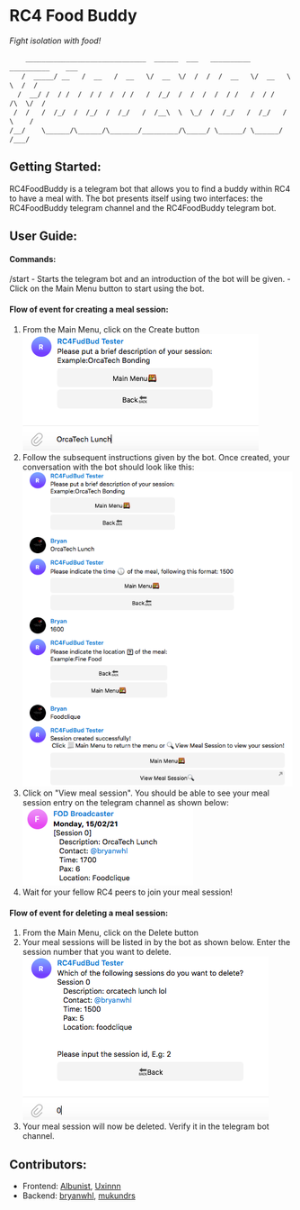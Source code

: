 RC4 Food Buddy
===============
*Fight isolation with food!*

        ______________________________  ______  ___   __________  __________    ___
       /  _____/ __   /  __   /  __   \/  __  \/  /  /  /  __   \/  __   \  \  /  /
      /  __/ /  / /  /  / /  /  / /   /  /_/  /  /  /  /  / /   /  / /   /\  \/  /
     /  /   /  /_/  /  /_/  /  /_/   /  /__\  \  \_/  /  /_/   /  /_/   /  \    /
    /__/    \______/\______/\_______/_________/\_____/ \______/ \______/   /___/

## Getting Started:

RC4FoodBuddy is a telegram bot that allows you to find a buddy within RC4 to have a meal with. The bot presents itself using two interfaces: the RC4FoodBuddy telegram channel and the RC4FoodBuddy telegram bot.

## User Guide:

#### Commands:
/start 
	- Starts the telegram bot and an introduction of the bot will be given.
	- Click on the Main Menu button to start using the bot.

#### Flow of event for creating a meal session:

1. From the Main Menu, click on the Create button
	<img src = "/images/ss1.png" title="Screenshot after clicking on the Create Button">
2. Follow the subsequent instructions given by the bot. Once created, your conversation with the bot should look like this:
	<img src = "/images/ss2.png" title="Screenshot of the conversation with the bot upon successful creation of meal session">
3. Click on "View meal session". You should be able to see your meal session entry on the telegram channel as shown below:
	<img src = "/images/ss3.png" title="Screenshot of the channel after meal session is registered">
4. Wait for your fellow RC4 peers to join your meal session!

#### Flow of event for deleting a meal session:

1. From the Main Menu, click on the Delete button
2. Your meal sessions will be listed in by the bot as shown below. Enter the session number that you want to delete.
	<img src = "/images/ss4.png" title="Screenshot after clicking on the Delete Button">
3. Your meal session will now be deleted. Verify it in the telegram bot channel.



<!-- ### Prerequisites
* A valid telegram bot and bot token.
* A telegram channel, with the bot having administrator privileges.
* Python and pip installed.

**Step 1:**

Download or clone this repository.

**Step 2:**

Go to project root and run `pip install -r requirements.txt` to get required python libraries.

**Step 3:**

Go to main.py and replace CHANNEL_HANDLE, CHANNEL_URL, BOT_TOKEN with appropriate values.

**Step 4:**

Run the project using `python main.py`.
 -->


## Contributors:
 * Frontend: [Albunist](https://github.com/Albunist), [Uxinnn](https://github.com/Uxinnn)
 * Backend: [bryanwhl](https://github.com/bryanwhl), [mukundrs](https://github.com/mukundrs)
